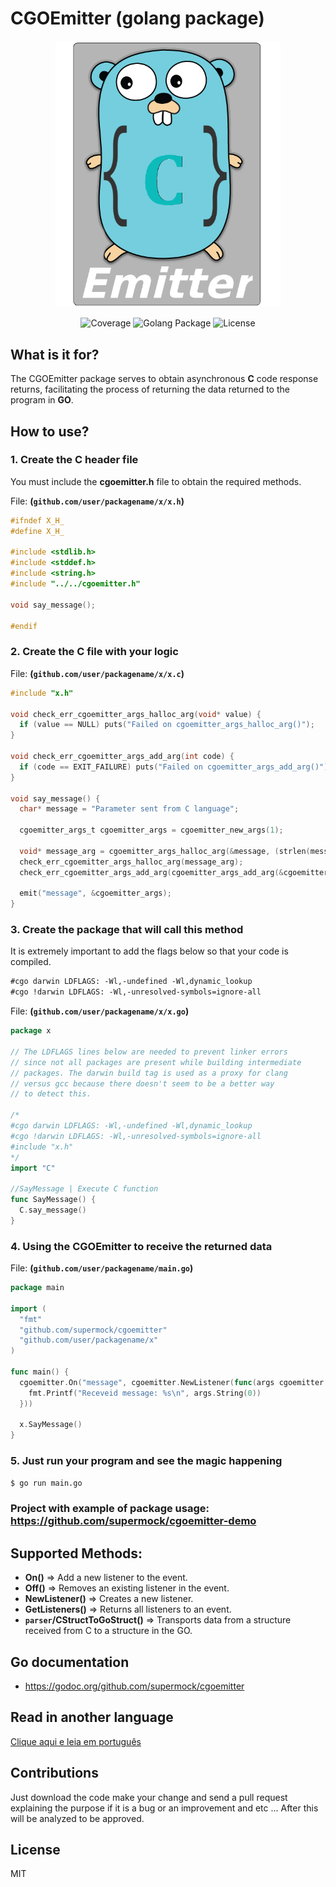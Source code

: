 # **CGOEmitter** (golang package)

<p align="center">
  <img src="cgoemitter.png" alt="Logo" width="360">
</p>
<p align="center">
<img src="https://img.shields.io/badge/coverage-62.7%25-yellow.svg" alt="Coverage">
<img src="https://img.shields.io/badge/golang-package-blue.svg" alt="Golang Package">
<img src="https://img.shields.io/badge/license-MIT-orange.svg" alt="License">
</p>

## What is it for?
The CGOEmitter package serves to obtain asynchronous **C** code response returns, facilitating the process of returning the data returned to the program in **GO**.

## How to use?

### 1. Create the C header file
You must include the **cgoemitter.h** file to obtain the required methods.

File: **(``github.com/user/packagename/x/x.h``)**
```c
#ifndef X_H_
#define X_H_

#include <stdlib.h>
#include <stddef.h>
#include <string.h>
#include "../../cgoemitter.h"

void say_message();

#endif
```

### 2. Create the C file with your logic
File: **(``github.com/user/packagename/x/x.c``)**

```c
#include "x.h"

void check_err_cgoemitter_args_halloc_arg(void* value) {
  if (value == NULL) puts("Failed on cgoemitter_args_halloc_arg()");
}

void check_err_cgoemitter_args_add_arg(int code) {
  if (code == EXIT_FAILURE) puts("Failed on cgoemitter_args_add_arg()");
}

void say_message() {
  char* message = "Parameter sent from C language";

  cgoemitter_args_t cgoemitter_args = cgoemitter_new_args(1);
  
  void* message_arg = cgoemitter_args_halloc_arg(&message, (strlen(message)+1) * sizeof(char));
  check_err_cgoemitter_args_halloc_arg(message_arg);
  check_err_cgoemitter_args_add_arg(cgoemitter_args_add_arg(&cgoemitter_args, &message_arg));

  emit("message", &cgoemitter_args);
}
```

### 3. Create the package that will call this method
It is extremely important to add the flags below so that your code is compiled.

```md
#cgo darwin LDFLAGS: -Wl,-undefined -Wl,dynamic_lookup
#cgo !darwin LDFLAGS: -Wl,-unresolved-symbols=ignore-all
```

File: **(``github.com/user/packagename/x/x.go``)**

```go
package x

// The LDFLAGS lines below are needed to prevent linker errors
// since not all packages are present while building intermediate
// packages. The darwin build tag is used as a proxy for clang
// versus gcc because there doesn't seem to be a better way
// to detect this.

/*
#cgo darwin LDFLAGS: -Wl,-undefined -Wl,dynamic_lookup
#cgo !darwin LDFLAGS: -Wl,-unresolved-symbols=ignore-all
#include "x.h"
*/
import "C"

//SayMessage | Execute C function
func SayMessage() {
  C.say_message()
}
```

### 4. Using the CGOEmitter to receive the returned data

File: **(``github.com/user/packagename/main.go``)**

```go
package main

import (
  "fmt"
  "github.com/supermock/cgoemitter"
  "github.com/user/packagename/x"
)

func main() {
  cgoemitter.On("message", cgoemitter.NewListener(func(args cgoemitter.Arguments) {
    fmt.Printf("Receveid message: %s\n", args.String(0))
  }))

  x.SayMessage()
}
```

### 5. Just run your program and see the magic happening

```sh
$ go run main.go
```

### Project with example of package usage: https://github.com/supermock/cgoemitter-demo

## Supported Methods:
- **On()** => Add a new listener to the event.
- **Off()** => Removes an existing listener in the event.
- **NewListener()** => Creates a new listener.
- **GetListeners()** => Returns all listeners to an event.
- **``parser``/CStructToGoStruct()** => Transports data from a structure received from C to a structure in the GO.

## Go documentation
- https://godoc.org/github.com/supermock/cgoemitter

## Read in another language
[Clique aqui e leia em português](https://github.com/supermock/cgoemitter/blob/master/README-PT-BR.md)

## Contributions
Just download the code make your change and send a pull request explaining the purpose if it is a bug or an improvement and etc ... After this will be analyzed to be approved.

## License 
MIT
